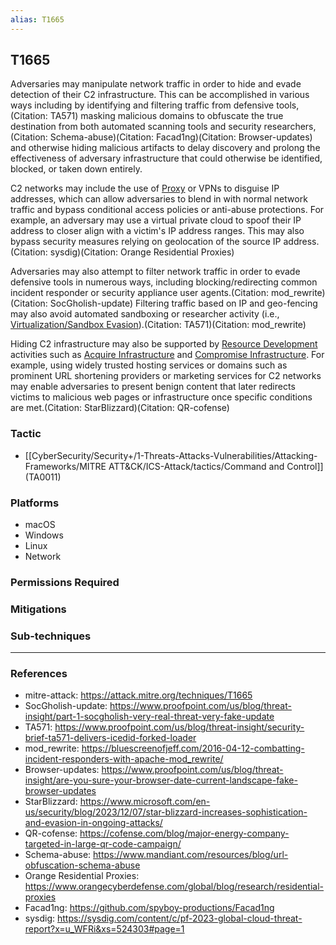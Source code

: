 ```yaml
---
alias: T1665
---
```


## T1665

Adversaries may manipulate network traffic in order to hide and evade detection of their C2 infrastructure. This can be accomplished in various ways including by identifying and filtering traffic from defensive tools,(Citation: TA571) masking malicious domains to obfuscate the true destination from both automated scanning tools and security researchers,(Citation: Schema-abuse)(Citation: Facad1ng)(Citation: Browser-updates) and otherwise hiding malicious artifacts to delay discovery and prolong the effectiveness of adversary infrastructure that could otherwise be identified, blocked, or taken down entirely.

C2 networks may include the use of [Proxy](https://attack.mitre.org/techniques/T1090) or VPNs to disguise IP addresses, which can allow adversaries to blend in with normal network traffic and bypass conditional access policies or anti-abuse protections. For example, an adversary may use a virtual private cloud to spoof their IP address to closer align with a victim's IP address ranges. This may also bypass security measures relying on geolocation of the source IP address.(Citation: sysdig)(Citation: Orange Residential Proxies)

Adversaries may also attempt to filter network traffic in order to evade defensive tools in numerous ways, including blocking/redirecting common incident responder or security appliance user agents.(Citation: mod_rewrite)(Citation: SocGholish-update) Filtering traffic based on IP and geo-fencing may also avoid automated sandboxing or researcher activity (i.e., [Virtualization/Sandbox Evasion](https://attack.mitre.org/techniques/T1497)).(Citation: TA571)(Citation: mod_rewrite)

Hiding C2 infrastructure may also be supported by [Resource Development](https://attack.mitre.org/tactics/TA0042) activities such as [Acquire Infrastructure](https://attack.mitre.org/techniques/T1583) and [Compromise Infrastructure](https://attack.mitre.org/techniques/T1584). For example, using widely trusted hosting services or domains such as prominent URL shortening providers or marketing services for C2 networks may enable adversaries to present benign content that later redirects victims to malicious web pages or infrastructure once specific conditions are met.(Citation: StarBlizzard)(Citation: QR-cofense)


### Tactic
- [[CyberSecurity/Security+/1-Threats-Attacks-Vulnerabilities/Attacking-Frameworks/MITRE ATT&CK/ICS-Attack/tactics/Command and Control]] (TA0011)

### Platforms
- macOS
- Windows
- Linux
- Network

### Permissions Required

### Mitigations

### Sub-techniques


---
### References

- mitre-attack: https://attack.mitre.org/techniques/T1665
- SocGholish-update: https://www.proofpoint.com/us/blog/threat-insight/part-1-socgholish-very-real-threat-very-fake-update
- TA571: https://www.proofpoint.com/us/blog/threat-insight/security-brief-ta571-delivers-icedid-forked-loader
- mod_rewrite: https://bluescreenofjeff.com/2016-04-12-combatting-incident-responders-with-apache-mod_rewrite/
- Browser-updates: https://www.proofpoint.com/us/blog/threat-insight/are-you-sure-your-browser-date-current-landscape-fake-browser-updates
- StarBlizzard: https://www.microsoft.com/en-us/security/blog/2023/12/07/star-blizzard-increases-sophistication-and-evasion-in-ongoing-attacks/
- QR-cofense: https://cofense.com/blog/major-energy-company-targeted-in-large-qr-code-campaign/
- Schema-abuse: https://www.mandiant.com/resources/blog/url-obfuscation-schema-abuse
- Orange Residential Proxies: https://www.orangecyberdefense.com/global/blog/research/residential-proxies
- Facad1ng: https://github.com/spyboy-productions/Facad1ng
- sysdig: https://sysdig.com/content/c/pf-2023-global-cloud-threat-report?x=u_WFRi&xs=524303#page=1
